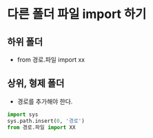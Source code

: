 # 다른 폴더 파일 import 하기

## 하위 폴더
* from 경로.파일 import xx

## 상위, 형제 폴더
* 경로를 추가해야 한다. 
```python
import sys
sys.path.insert(0, '경로')
from 경로.파일 import XX
```
